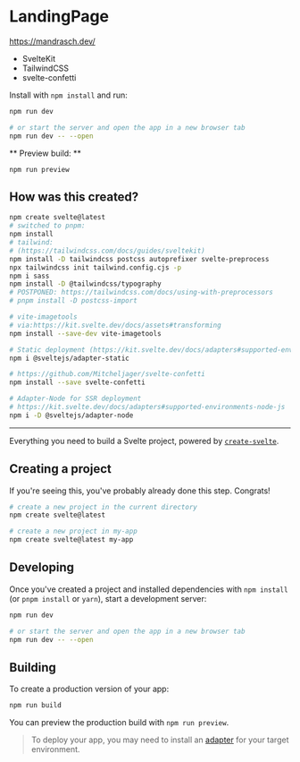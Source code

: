 # LandingPage

https://mandrasch.dev/

- SvelteKit
- TailwindCSS
- svelte-confetti

Install with `npm install` and run:

```bash
npm run dev

# or start the server and open the app in a new browser tab
npm run dev -- --open
```

** Preview build: **

`npm run preview`

## How was this created?

```bash
npm create svelte@latest
# switched to pnpm:
npm install
# tailwind:
# (https://tailwindcss.com/docs/guides/sveltekit)
npm install -D tailwindcss postcss autoprefixer svelte-preprocess
npx tailwindcss init tailwind.config.cjs -p
npm i sass
npm install -D @tailwindcss/typography
# POSTPONED: https://tailwindcss.com/docs/using-with-preprocessors
# pnpm install -D postcss-import

# vite-imagetools
# via:https://kit.svelte.dev/docs/assets#transforming
npm install --save-dev vite-imagetools

# Static deployment (https://kit.svelte.dev/docs/adapters#supported-environments-static-sites)
npm i @sveltejs/adapter-static

# https://github.com/Mitcheljager/svelte-confetti
npm install --save svelte-confetti

# Adapter-Node for SSR deployment
# https://kit.svelte.dev/docs/adapters#supported-environments-node-js
npm i -D @sveltejs/adapter-node
```

<hr>

Everything you need to build a Svelte project, powered by [`create-svelte`](https://github.com/sveltejs/kit/tree/master/packages/create-svelte).

## Creating a project

If you're seeing this, you've probably already done this step. Congrats!

```bash
# create a new project in the current directory
npm create svelte@latest

# create a new project in my-app
npm create svelte@latest my-app
```

## Developing

Once you've created a project and installed dependencies with `npm install` (or `pnpm install` or `yarn`), start a development server:

```bash
npm run dev

# or start the server and open the app in a new browser tab
npm run dev -- --open
```

## Building

To create a production version of your app:

```bash
npm run build
```

You can preview the production build with `npm run preview`.

> To deploy your app, you may need to install an [adapter](https://kit.svelte.dev/docs/adapters) for your target environment.
